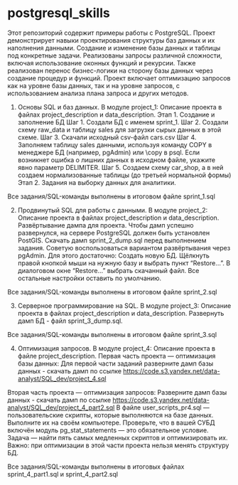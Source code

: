 # postgresql_skills
Этот репозиторий содержит примеры работы с PostgreSQL.
Проект демонстрирует навыки проектирования структуры баз данных и их наполнения данными. 
Cоздание и изменение базы данных и таблицы под конкретные задачи. 
Реализованы запросы различной сложности, включая использование оконных функций и рекурсии. 
Также реализован перенос бизнес-логики на сторону базы данных через создание процедур и функций. 
Проект включает оптимизацию запросов как на уровне базы данных, так и на уровне запросов, с использованием анализа плана запроса и других методов.

1. Основы SQL и баз данных.
В модуле project_1:
Описание проекта в файлах project_description и data_description.
Этап 1. Создание и заполнение БД
Шаг 1. Создали БД с именем sprint_1.
Шаг 2. Создали схему raw_data и таблицу sales для загрузки сырых данных в этой схеме.
Шаг 3. Скачали исходный csv-файл  cars.csv
Шаг 4. Заполняем таблицу sales данными, используя команду COPY в менеджере БД (например, pgAdmin) или \copy в psql. Если возникнет ошибка о лишних данных в исходном файле, укажите явно параметр DELIMITER.
Шаг 5. Создаем схему car_shop, а в ней cоздаем нормализованные таблицы (до третьей нормальной формы)
Этап 2. Задания на выборку данных для аналитики.

Все задания/SQL-команды выполнены в итоговом файле sprint_1.sql


2. Продвинутый SQL для работы с данными.
В модуле project_2:
Описание проекта в файлах project_description и data_description.
Развёртывание дампа для проекта.
Чтобы дамп успешно развернулся, на сервере PostgreSQL должен быть установлен PostGIS.
Скачать дамп sprint_2_dump.sql перед выполнением задания. Советую воспользоваться вариантом развёртывания через pgAdmin. Для этого достаточно: 
Создать новую БД.
Щёлкнуть правой кнопкой мыши на нужную базу и выбрать пункт “Restore…”.
В диалоговом окне “Restore…” выбрать скачанный файл.
Все остальные настройки оставить по умолчанию.

Все задания/SQL-команды выполнены в итоговом файле sprint_2.sql


3. Серверное программирование на SQL.
В модуле project_3:
Описание проекта в файлах project_description и data_description.
Развернуть дамп БД - файл sprint_3_dump.sql.

Все задания/SQL-команды выполнены в итоговом файле sprint_3.sql


4. Оптимизация запросов.
В модуле project_4:
Описание проекта в файле project_description.
Первая часть проекта — оптимизация базы данных:
Для первой части заданий разверните дамп базы данных -
скачать дамп по ссылке https://code.s3.yandex.net/data-analyst/SQL_dev/project_4.sql

Вторая часть проекта — оптимизация запросов:
Разверните дамп базы данных - 
скачать дамп по ссылке https://code.s3.yandex.net/data-analyst/SQL_dev/project_4_part2.sql
В файле user_scripts_pr4.sql — пользовательские скрипты, которые выполняются на базе данных. Выполните их на своём компьютере. 
Проверьте, что в вашей СУБД включён модуль pg_stat_statements — это обязательное условие. 
Задача — найти пять самых медленных скриптов и оптимизировать их. Важно: при оптимизации в этой части проекта нельзя менять структуру БД.


Все задания/SQL-команды выполнены в итоговых файлах sprint_4_part1.sql и sprint_4_part2.sql

